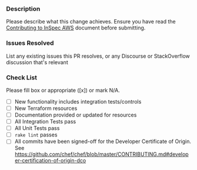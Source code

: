 ### Description

Please describe what this change achieves. Ensure you have read the [Contributing to InSpec AWS](https://github.com/inspec/inspec-aws/CONTRIBUTING.md) document before submitting.

### Issues Resolved

List any existing issues this PR resolves, or any Discourse or StackOverflow discussion that's relevant

### Check List
Please fill box or appropriate ([x]) or mark N/A.
- [ ] New functionality includes integration tests/controls
- [ ] New Terraform resources
- [ ] Documentation provided or updated for resources 
- [ ] All Integration Tests pass
- [ ] All Unit Tests pass
- [ ] `rake lint` passes
- [ ] All commits have been signed-off for the Developer Certificate of Origin. See <https://github.com/chef/chef/blob/master/CONTRIBUTING.md#developer-certification-of-origin-dco>
